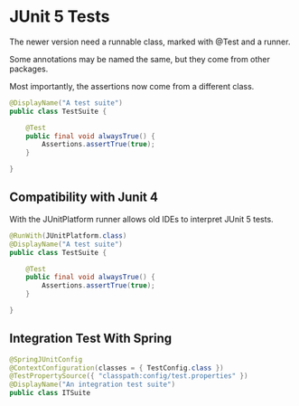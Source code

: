 # JUnit 5 Tests

The newer version need a runnable class, marked with @Test and a runner.

Some annotations may be named the same, but they come from other packages.

Most importantly, the assertions now come from a different class.

```java
@DisplayName("A test suite")
public class TestSuite {

    @Test
    public final void alwaysTrue() {
        Assertions.assertTrue(true);
    }

}
```

## Compatibility with Junit 4

With the JUnitPlatform runner allows old IDEs to interpret JUnit 5 tests.

```java
@RunWith(JUnitPlatform.class)
@DisplayName("A test suite")
public class TestSuite {

    @Test
    public final void alwaysTrue() {
        Assertions.assertTrue(true);
    }

}
```

## Integration Test With Spring

```java
@SpringJUnitConfig
@ContextConfiguration(classes = { TestConfig.class })
@TestPropertySource({ "classpath:config/test.properties" })
@DisplayName("An integration test suite")
public class ITSuite
```

